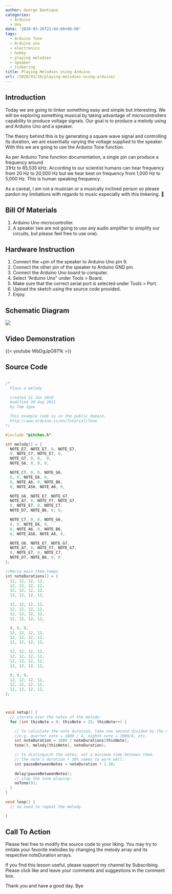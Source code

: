 ```yaml
---
author: George Bantique
categories:
  - Arduino
  - Uno
date: '2020-03-26T21:04:00+08:00'
tags:
  - Arduino Tone
  - Arduino uno
  - electronics
  - hobby
  - playing melodies
  - Speaker
  - tinkering
title: Playing Melodies Using Arduino
url: /2020/03/26/playing-melodies-using-arduino/
---
```


## **Introduction**

Today we are going to tinker something easy and simple but interesting. We will be exploring something musical by taking advantage of microcontrollers capability to produce voltage signals. Our goal is to produce a melody using and Arduino Uno and a speaker.

The theory behind this is by generating a square wave signal and controlling its duration, we are essentially varying the voltage supplied to the speaker. With this we are going to use the Arduino Tone function.

As per Arduino Tone function documentation, a single pin can produce a frequency around  
31Hz to 65,535 kHz. According to our scientist humans can hear frequency from 20 Hz to 20,000 Hz but we hear best on frequency from 1,000 Hz to 5,000 Hz. This is human speaking frequency.

As a caveat, I am not a musician or a musically inclined person so please pardon my limitations with regards to music especially with this tinkering. 🙂

## **Bill Of Materials**  

1. Arduino Uno microcontroller.  
2. A speaker (we are not going to use any audio amplifier to simplify our circuits, but please feel free to use one).

## **Hardware Instruction**  

1. Connect the +pin of the speaker to Arduino Uno pin 9.  
2. Connect the other pin of the speaker to Arduino GND pin.  
3. Connect the Arduino Uno board to computer.  
4. Select “Arduino Uno” under Tools &gt; Board.  
5. Make sure that the correct serial port is selected under Tools &gt; Port.  
6. Upload the sketch using the source code provided.  
7. Enjoy.

## **Schematic Diagram**  

![](/images/Playing-Melodies-Using-Arduino-SCHEM.png)

## **Video Demonstration**  

{{< youtube WbDgJpO971k >}}

## **Source Code**

```cpp { lineNos="true" wrap="true" }

/*
  Plays a melody

  created 21 Jan 2010
  modified 30 Aug 2011
  by Tom Igoe

  This example code is in the public domain.
  http://www.arduino.cc/en/Tutorial/Tone
*/

#include "pitches.h"

int melody[] = {
  NOTE_E7, NOTE_E7, 0, NOTE_E7,
  0, NOTE_C7, NOTE_E7, 0,
  NOTE_G7, 0, 0,  0,
  NOTE_G6, 0, 0, 0,

  NOTE_C7, 0, 0, NOTE_G6,
  0, 0, NOTE_E6, 0,
  0, NOTE_A6, 0, NOTE_B6,
  0, NOTE_AS6, NOTE_A6, 0,

  NOTE_G6, NOTE_E7, NOTE_G7,
  NOTE_A7, 0, NOTE_F7, NOTE_G7,
  0, NOTE_E7, 0, NOTE_C7,
  NOTE_D7, NOTE_B6, 0, 0,

  NOTE_C7, 0, 0, NOTE_G6,
  0, 0, NOTE_E6, 0,
  0, NOTE_A6, 0, NOTE_B6,
  0, NOTE_AS6, NOTE_A6, 0,

  NOTE_G6, NOTE_E7, NOTE_G7,
  NOTE_A7, 0, NOTE_F7, NOTE_G7,
  0, NOTE_E7, 0, NOTE_C7,
  NOTE_D7, NOTE_B6, 0, 0
};

//Mario main them tempo
int noteDurations[] = {
  12, 12, 12, 12,
  12, 12, 12, 12,
  12, 12, 12, 12,
  12, 12, 12, 12,

  12, 12, 12, 12,
  12, 12, 12, 12,
  12, 12, 12, 12,
  12, 12, 12, 12,

  9, 9, 9,
  12, 12, 12, 12,
  12, 12, 12, 12,
  12, 12, 12, 12,

  12, 12, 12, 12,
  12, 12, 12, 12,
  12, 12, 12, 12,
  12, 12, 12, 12,

  9, 9, 9,
  12, 12, 12, 12,
  12, 12, 12, 12,
  12, 12, 12, 12,
};



void setup() {
  // iterate over the notes of the melody:
  for (int thisNote = 0; thisNote < 25; thisNote++) {

    // to calculate the note duration, take one second divided by the note type.
    //e.g. quarter note = 1000 / 4, eighth note = 1000/8, etc.
    int noteDuration = 1000 / noteDurations[thisNote];
    tone(9, melody[thisNote], noteDuration);

    // to distinguish the notes, set a minimum time between them.
    // the note's duration + 30% seems to work well:
    int pauseBetweenNotes = noteDuration * 1.30;
 
    delay(pauseBetweenNotes);
    // stop the tone playing:
    noTone(9);
  }
}

void loop() {
  // no need to repeat the melody.

}

```

## **Call To Action**

Please feel free to modify the source code to your liking. You may try to imitate your favorite melodies by changing the melody array and its respective noteDuration arrays.

If you find this lesson useful, please support my channel by Subscribing. Please click like and leave your comments and suggestions in the comment box.

Thank you and have a good day. Bye


